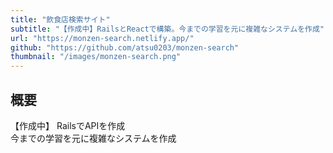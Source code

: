 ```yaml
---
title: "飲食店検索サイト"
subtitle: "【作成中】RailsとReactで構築。今までの学習を元に複雑なシステムを作成"
url: "https://monzen-search.netlify.app/"
github: "https://github.com/atsu0203/monzen-search"
thumbnail: "/images/monzen-search.png"
---
```


## 概要
【作成中】
RailsでAPIを作成  
今までの学習を元に複雑なシステムを作成  


